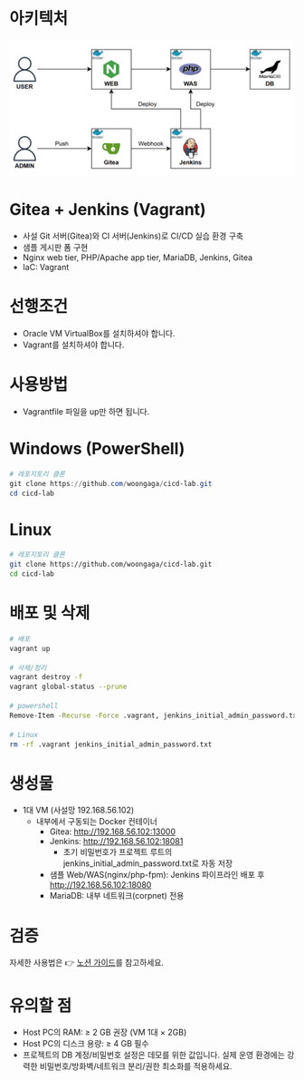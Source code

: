 # 아키텍처
![아키텍처 다이어그램](images/흐름도.png)

# Gitea + Jenkins (Vagrant)
- 사설 Git 서버(Gitea)와 CI 서버(Jenkins)로 CI/CD 실습 환경 구축
- 샘플 게시판 폼 구현
- Nginx web tier, PHP/Apache app tier, MariaDB, Jenkins, Gitea
- IaC: Vagrant

# 선행조건
- Oracle VM VirtualBox를 설치하셔야 합니다.
- Vagrant를 설치하셔야 합니다.

# 사용방법
- Vagrantfile 파일을 up만 하면 됩니다.

# Windows (PowerShell)
```powershell
# 레포지토리 클론
git clone https://github.com/woongaga/cicd-lab.git
cd cicd-lab
```

# Linux
```bash
# 레포지토리 클론
git clone https://github.com/woongaga/cicd-lab.git
cd cicd-lab
```

# 배포 및 삭제
```bash
# 배포
vagrant up

# 삭제/정리
vagrant destroy -f
vagrant global-status --prune

# powershell
Remove-Item -Recurse -Force .vagrant, jenkins_initial_admin_password.txt

# Linux
rm -rf .vagrant jenkins_initial_admin_password.txt
```

# 생성물
- 1대 VM (사설망 192.168.56.102)
  - 내부에서 구동되는 Docker 컨테이너
    - Gitea: http://192.168.56.102:13000
    - Jenkins: http://192.168.56.102:18081
      - 초기 비밀번호가 프로젝트 루트의 jenkins_initial_admin_password.txt로 자동 저장
    - 샘플 Web/WAS(nginx/php-fpm): Jenkins 파이프라인 배포 후 http://192.168.56.102:18080
    - MariaDB: 내부 네트워크(corpnet) 전용

# 검증
자세한 사용법은 👉 [노션 가이드](https://www.notion.so/Gitea-Jenkins-28683b9724278019a536d848f924f60a?source=copy_link)를 참고하세요.

# 유의할 점
- Host PC의 RAM: ≥ 2 GB 권장 (VM 1대 × 2GB)
- Host PC의 디스크 용량: ≥ 4 GB 필수
- 프로젝트의 DB 계정/비밀번호 설정은 데모를 위한 값입니다. 실제 운영 환경에는 강력한 비밀번호/방화벽/네트워크 분리/권한 최소화를 적용하세요.
